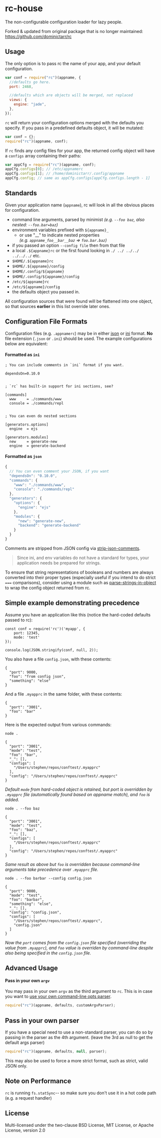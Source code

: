 # rc-house

The non-configurable configuration loader for lazy people.

Forked & updated from original package that is no longer maintained: https://github.com/dominictarr/rc

## Usage

The only option is to pass rc the name of your app, and your default configuration.

```javascript
var conf = require("rc")(appname, {
  //defaults go here.
  port: 2468,

  //defaults which are objects will be merged, not replaced
  views: {
    engine: "jade",
  },
});
```

`rc` will return your configuration options merged with the defaults you specify.
If you pass in a predefined defaults object, it will be mutated:

```javascript
var conf = {};
require("rc")(appname, conf);
```

If `rc` finds any config files for your app, the returned config object will have
a `configs` array containing their paths:

```javascript
var appCfg = require("rc")(appname, conf);
appCfg.configs[0]; // /etc/appnamerc
appCfg.configs[1]; // /home/dominictarr/.config/appname
appCfg.config; // same as appCfg.configs[appCfg.configs.length - 1]
```

## Standards

Given your application name (`appname`), rc will look in all the obvious places for configuration.

- command line arguments, parsed by minimist _(e.g. `--foo baz`, also nested: `--foo.bar=baz`)_
- environment variables prefixed with `${appname}_`
  - or use "\_\_" to indicate nested properties <br/> _(e.g. `appname_foo__bar__baz` => `foo.bar.baz`)_
- if you passed an option `--config file` then from that file
- a local `.${appname}rc` or the first found looking in `./ ../ ../../ ../../../` etc.
- `$HOME/.${appname}rc`
- `$HOME/.${appname}/config`
- `$HOME/.config/${appname}`
- `$HOME/.config/${appname}/config`
- `/etc/${appname}rc`
- `/etc/${appname}/config`
- the defaults object you passed in.

All configuration sources that were found will be flattened into one object,
so that sources **earlier** in this list override later ones.

## Configuration File Formats

Configuration files (e.g. `.appnamerc`) may be in either [json](http://json.org/example) or [ini](http://en.wikipedia.org/wiki/INI_file) format. **No** file extension (`.json` or `.ini`) should be used. The example configurations below are equivalent:

#### Formatted as `ini`

```
; You can include comments in `ini` format if you want.

dependsOn=0.10.0


; `rc` has built-in support for ini sections, see?

[commands]
  www     = ./commands/www
  console = ./commands/repl


; You can even do nested sections

[generators.options]
  engine  = ejs

[generators.modules]
  new     = generate-new
  engine  = generate-backend

```

#### Formatted as `json`

```javascript
{
  // You can even comment your JSON, if you want
  "dependsOn": "0.10.0",
  "commands": {
    "www": "./commands/www",
    "console": "./commands/repl"
  },
  "generators": {
    "options": {
      "engine": "ejs"
    },
    "modules": {
      "new": "generate-new",
      "backend": "generate-backend"
    }
  }
}
```

Comments are stripped from JSON config via [strip-json-comments](https://github.com/sindresorhus/strip-json-comments).

> Since ini, and env variables do not have a standard for types, your application needs be prepared for strings.

To ensure that string representations of booleans and numbers are always converted into their proper types (especially useful if you intend to do strict `===` comparisons), consider using a module such as [parse-strings-in-object](https://github.com/anselanza/parse-strings-in-object) to wrap the config object returned from rc.

## Simple example demonstrating precedence

Assume you have an application like this (notice the hard-coded defaults passed to rc):

```
const conf = require('rc')('myapp', {
    port: 12345,
    mode: 'test'
});

console.log(JSON.stringify(conf, null, 2));
```

You also have a file `config.json`, with these contents:

```
{
  "port": 9000,
  "foo": "from config json",
  "something": "else"
}
```

And a file `.myapprc` in the same folder, with these contents:

```
{
  "port": "3001",
  "foo": "bar"
}
```

Here is the expected output from various commands:

`node .`

```
{
  "port": "3001",
  "mode": "test",
  "foo": "bar",
  "_": [],
  "configs": [
    "/Users/stephen/repos/conftest/.myapprc"
  ],
  "config": "/Users/stephen/repos/conftest/.myapprc"
}
```

_Default `mode` from hard-coded object is retained, but port is overridden by `.myapprc` file (automatically found based on appname match), and `foo` is added._

`node . --foo baz`

```
{
  "port": "3001",
  "mode": "test",
  "foo": "baz",
  "_": [],
  "configs": [
    "/Users/stephen/repos/conftest/.myapprc"
  ],
  "config": "/Users/stephen/repos/conftest/.myapprc"
}
```

_Same result as above but `foo` is overridden because command-line arguments take precedence over `.myapprc` file._

`node . --foo barbar --config config.json`

```
{
  "port": 9000,
  "mode": "test",
  "foo": "barbar",
  "something": "else",
  "_": [],
  "config": "config.json",
  "configs": [
    "/Users/stephen/repos/conftest/.myapprc",
    "config.json"
  ]
}
```

_Now the `port` comes from the `config.json` file specified (overriding the value from `.myapprc`), and `foo` value is overriden by command-line despite also being specified in the `config.json` file._

## Advanced Usage

#### Pass in your own `argv`

You may pass in your own `argv` as the third argument to `rc`. This is in case you want to [use your own command-line opts parser](https://github.com/dominictarr/rc/pull/12).

```javascript
require("rc")(appname, defaults, customArgvParser);
```

## Pass in your own parser

If you have a special need to use a non-standard parser,
you can do so by passing in the parser as the 4th argument.
(leave the 3rd as null to get the default args parser)

```javascript
require("rc")(appname, defaults, null, parser);
```

This may also be used to force a more strict format,
such as strict, valid JSON only.

## Note on Performance

`rc` is running `fs.statSync`-- so make sure you don't use it in a hot code path (e.g. a request handler)

## License

Multi-licensed under the two-clause BSD License, MIT License, or Apache License, version 2.0
